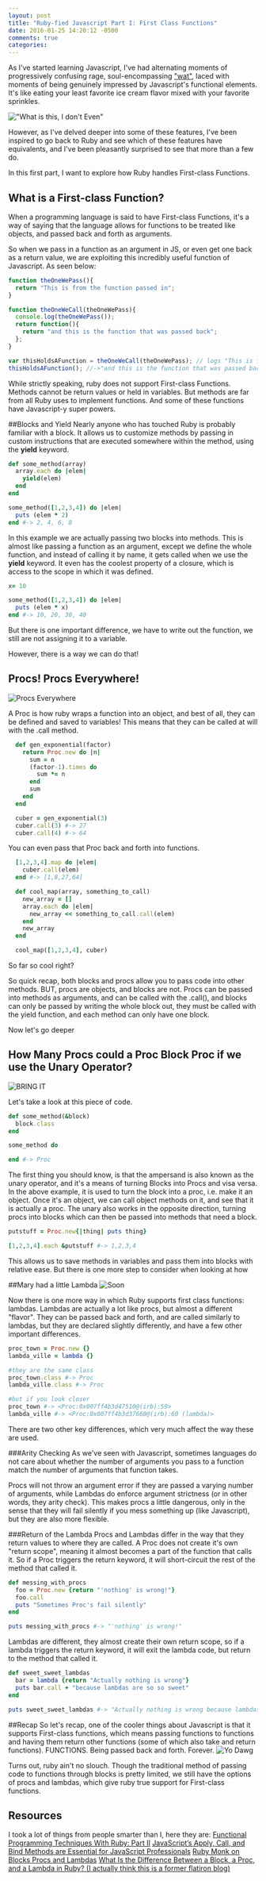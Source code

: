 ```yaml
---
layout: post
title: "Ruby-fied Javascript Part I: First Class Functions"
date: 2016-01-25 14:20:12 -0500
comments: true
categories:
---
```

As I've started learning Javascript, I've had alternating moments of progressively confusing rage, soul-encompassing ["wat"](http://knowyourmeme.com/memes/wat), laced with moments of being genuinely impressed by Javascript's functional elements. It's like eating your least favorite ice cream flavor mixed with your favorite sprinkles.

!["What is this, I don't Even"](http://knowyourmeme.com/photos/517320-what-is-this-i-dont-even)

However, as I've delved deeper into some of these features, I've been inspired to go back to Ruby and see which of these features have equivalents, and I've been pleasantly surprised to see that more than a few do.

In this first part, I want to explore how Ruby handles First-class Functions.

## What is a First-class Function?
When a programming language is said to have First-class Functions, it's a way of saying that the language allows for functions to be treated like objects, and passed back and forth as arguments.

So when we pass in a function as an argument in JS, or even get one back as a return value, we are exploiting this incredibly useful function of Javascript. As seen below:

```Javascript
function theOneWePass(){
  return "This is from the function passed in";
}

function theOneWeCall(theOneWePass){
  console.log(theOneWePass());
  return function(){
    return "and this is the function that was passed back";
  };
}

var thisHoldsAFunction = theOneWeCall(theOneWePass); // logs "This is from the function passed in"
thisHoldsAFunction(); //->"and this is the function that was passed back"
```

While strictly speaking, ruby does not support First-class Functions. Methods cannot be return values or held in variables. But methods are far from all Ruby uses to implement functions. And some of these functions have Javascript-y super powers.

##Blocks and Yield
Nearly anyone who has touched Ruby is probably familiar with a block. It allows us to customize methods by passing in custom instructions that are executed somewhere within the method, using the **yield** keyword.

```ruby
def some_method(array)
  array.each do |elem|
    yield(elem)
  end
end

some_method([1,2,3,4]) do |elem|
  puts (elem * 2)
end #-> 2, 4, 6, 8
```

In this example we are actually passing two blocks into methods. This is almost like passing a function as an argument, except we define the whole function, and instead of calling it by name, it gets called when we use the **yield** keyword. It even has the coolest property of a closure, which is access to the scope in which it was defined.

```ruby
x= 10

some_method([1,2,3,4]) do |elem|
  puts (elem * x)
end #-> 10, 20, 30, 40
```

But there is one important difference, we have to write out the function, we still are not assigning it to a variable.

However, there is a way we can do that!

## Procs! Procs Everywhere!
![Procs Everywhere](http://i.imgur.com/wJ0cIkO.jpg)

A Proc is how ruby wraps a function into an object, and best of all, they can be defined and saved to variables! This means that they can be called at will with the .call method.

```ruby
  def gen_exponential(factor)
    return Proc.new do |n|
      sum = n
      (factor-1).times do
        sum *= n
      end
      sum
    end
  end

  cuber = gen_exponential(3)
  cuber.call(3) #-> 27
  cuber.call(4) #-> 64
```

You can even pass that Proc back and forth into functions.

```ruby
  [1,2,3,4].map do |elem|
    cuber.call(elem)
  end #-> [1,8,27,64]

  def cool_map(array, something_to_call)
    new_array = []
    array.each do |elem|
      new_array << something_to_call.call(elem)
    end
    new_array
  end

  cool_map([1,2,3,4], cuber)
```

So far so cool right?

So quick recap, both blocks and procs allow you to pass code into other methods. BUT, procs are objects, and blocks are not. Procs can be passed into methods as arguments, and can be called with the .call(), and blocks can only be passed by writing the whole block out, they must be called with the yield function, and each method can only have one block.

Now let's go deeper

## How Many Procs could a Proc Block Proc if we use the Unary Operator?

![BRING IT](http://i2.photobucket.com/albums/y42/GilGrissomCSI/woodchuck.jpg)

Let's take a look at this piece of code.

```ruby
def some_method(&block)
  block.class
end

some_method do

end #-> Proc
```

The first thing you should know, is that the ampersand is also known as the unary operator, and it's a means of turning Blocks into Procs and visa versa. In the above example, it is used to turn the block into a proc, i.e. make it an object. Once it's an object, we can call object methods on it, and see that it is actually a proc. The unary also works in the opposite direction, turning procs into blocks which can then be passed into methods that need a block.

```ruby
putstuff = Proc.new{|thing| puts thing}

[1,2,3,4].each &putstuff #-> 1,2,3,4
```

This allows us to save methods in variables and pass them into blocks with relative ease.  But there is one more step to consider when looking at how

##Mary had a little Lambda
![Soon](http://www.tumblr.com/likes/page/10)

Now there is one more way in which Ruby supports first class functions: lambdas. Lambdas are actually a lot like procs, but almost a different "flavor". They can be passed back and forth, and are called similarly to lambdas, but they are declared slightly differently, and have a few other important differences.

```ruby
proc_town = Proc.new {}
lambda_ville = lambda {}

#they are the same class
proc_town.class #-> Proc
lambda_ville.class #-> Proc

#but if you look closer
proc_town #-> <Proc:0x007ff4b3d47510@(irb):59>
lambda_ville #-> <Proc:0x007ff4b3d37660@(irb):60 (lambda)>
```
There are two other key differences, which very much affect the way these are used.

###Arity Checking
As we've seen with Javascript, sometimes languages do not care about whether the number of arguments you pass to a function match the number of arguments that function takes.

Procs will not throw an argument error if they are passed a varying number of arguments, while Lambdas do enforce argument strictness (or in other words, they arity check). This makes procs a little dangerous, only in the sense that they will fail silently if you mess something up (like Javascript), but they are also more flexible.

###Return of the Lambda
Procs and Lambdas differ in the way that they return values to where they are called. A Proc does not create it's own "return scope", meaning it almost becomes a part of the function that calls it. So if a Proc triggers the return keyword, it will short-circuit the rest of the method that called it.

```ruby
def messing_with_procs
  foo = Proc.new {return "'nothing' is wrong!"}
  foo.call
  puts "Sometimes Proc's fail silently"
end

puts messing_with_procs #-> "'nothing' is wrong!"
```

Lambdas are different, they almost create their own return scope, so if a lambda triggers the return keyword, it will exit the lambda code, but return to the method that called it.

```ruby
def sweet_sweet_lambdas
  bar = lambda {return "Actually nothing is wrong"}
  puts bar.call + "because lambdas are so so sweet"
end

puts sweet_sweet_lambdas #-> "Actually nothing is wrong because lambdas are so so sweet"
```

##Recap
So let's recap, one of the cooler things about Javascript is that it supports First-class functions, which means passing functions to functions and having them return other functions (some of which also take and return functions). FUNCTIONS. Being passed back and forth. Forever.
![Yo Dawg](http://i.imgur.com/e7RHh2a.jpg)

Turns out, ruby ain't no slouch. Though the traditional method of passing code to functions through blocks is pretty limited, we still have the options of procs and lambdas, which give ruby true support for First-class functions.

## Resources

I took a lot of things from people smarter than I, here they are:
[Functional Programming Techniques With Ruby: Part II](http://www.sitepoint.com/functional-programming-techniques-with-ruby-part-ii/)
[JavaScript’s Apply, Call, and Bind Methods are Essential for JavaScript Professionals](http://javascriptissexy.com/javascript-apply-call-and-bind-methods-are-essential-for-javascript-professionals/)
[Ruby Monk on Blocks Procs and Lambdas](https://rubymonk.com/learning/books/4-ruby-primer-ascent/chapters/18-blocks/lessons/64-blocks-procs-lambdas)
[What Is the Difference Between a Block, a Proc, and a Lambda in Ruby? (I actually think this is a former flatiron blog)](http://awaxman11.github.io/blog/2013/08/05/what-is-the-difference-between-a-block/)
